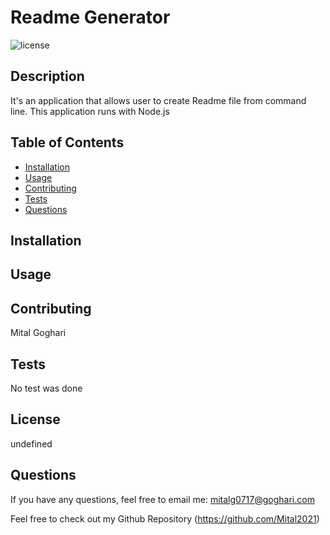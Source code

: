 # Readme Generator
![license](https://img.shields.io/badge/License-Apache%202.0-blue.svg)

## Description

It's an application that allows user to create Readme file from command line. This application runs with Node.js 

## Table of Contents

* [Installation](#installation)
* [Usage](#usage)
* [Contributing](#contributing)
* [Tests](#tests)
* [Questions](#questions)

## Installation


## Usage


## Contributing

Mital Goghari

## Tests

No test was done

## License
undefined

## Questions

If you have any questions, feel free to email me:
mitalg0717@goghari.com

Feel free to check out my Github Repository (https://github.com/Mital2021)
